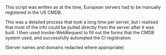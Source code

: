 This script was written as at the time, European servers had to be manually registered in the US CMDB.

This was a detailed process that took a long time per server, but I realised that most of the info could be pulled directly from the server after it was built. I then used Invoke-WebRequest to fill out the forms that the CMDB system used, and successfully automated the CI registration.

(Server names and domains redacted where appropriate)